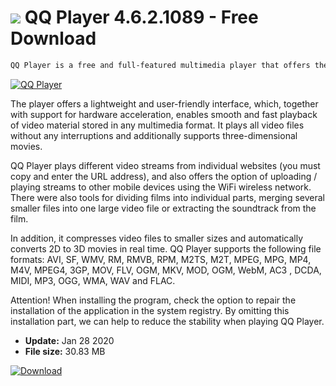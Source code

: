 # ![](https://cdn.softexe.net/static/icon/a/qq-player-8756.png) QQ Player 4.6.2.1089 - Free Download

```sh
QQ Player is a free and full-featured multimedia player that offers the ability to conveniently watch movies and perform many other activities on your computer, including compressing, converting, dividing / merging video materials or creating screenshots from each video being played.
```
[![QQ Player](https://gallery.dpcdn.pl/imgc/Tools/9701/g_-_420x350_1.5_-_x20120817102613_00.jpg)](https://softexe.net/win/multimedia/audio-video-players/qq-player:hgef.html)

The player offers a lightweight and user-friendly interface, which, together with support for hardware acceleration, enables smooth and fast playback of video material stored in any multimedia format. It plays all video files without any interruptions and additionally supports three-dimensional movies. 
 
 
 QQ Player plays different video streams from individual websites (you must copy and enter the URL address), and also offers the option of uploading / playing streams to other mobile devices using the WiFi wireless network. There were also tools for dividing films into individual parts, merging several smaller files into one large video file or extracting the soundtrack from the film.
 
 
 In addition, it compresses video files to smaller sizes and automatically converts 2D to 3D movies in real time. QQ Player supports the following file formats: AVI, SF, WMV, RM, RMVB, RPM, M2TS, M2T, MPEG, MPG, MP4, M4V, MPEG4, 3GP, MOV, FLV, OGM, MKV, MOD, OGM, WebM, AC3 , DCDA, MIDI, MP3, OGG, WMA, WAV and FLAC. 
 
 Attention!
 When installing the program, check the option to repair the installation of the application in the system registry. By omitting this installation part, we can help to reduce the stability when playing QQ Player.


- **Update:** Jan 28 2020
- **File size:** 30.83 MB

[![Download](https://cdn.softexe.net/static/img/download.png)](https://softexe.net/win/multimedia/audio-video-players/qq-player:hgef.html)

